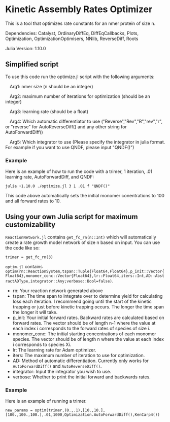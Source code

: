 # Kinetic Assembly Rates Optimizer

This is a tool that optimizes rate constants for an nmer protein of size n.

Dependencies: Catalyst, OrdinaryDiffEq, DiffEqCallbacks, Plots, Optimization, OptimizationOptimisers, NNlib, ReverseDiff, Roots

Julia Version: 1.10.0

## Simplified script
To use this code run the optimize.jl script with the following arguments:
  
  &ensp;&ensp;Arg1: nmer size (n should be an integer)
  
  &ensp;&ensp;Arg2: maximum number of iterations for optimization (should be an integer)
  
  &ensp;&ensp;Arg3: learning rate (should be a float)
  
  &ensp;&ensp;Arg4: Which automatic differentiator to use ("Reverse","Rev","R","rev","r", or "reverse" for AutoReverseDiff() and any other string for AutoForwardDiff()
  
  &ensp;&ensp;Arg5: Which integrator to use (Please specify the integrator in julia format. For example if you want to use QNDF, please input "QNDF()")
### Example
Here is an example of how to run the code with a trimer, 1 iteration, .01 learning rate, AutoForwardDiff, and QNDF:
```
julia +1.10.0 ./optimize.jl 3 1 .01 f "QNDF()"
```
This code above automatically sets the initial monomer conentrations to 100 and all forward rates to 10.

## Using your own Julia script for maximum customizability
`ReactionNetwork.jl` contains `get_fc_rn(n::Int)` which will automatically create a rate growth model network of size n based on input.
You can use the code like so:
```
trimer = get_fc_rn(3)
```
`optim.jl` contains `optim(rn::ReactionSystem,tspan::Tuple{Float64,Float64},p_init::Vector{Float64},monomer_conc::Vector{Float64},lr::Float64,iters::Int,AD::AbstractADType,integrator::Any;verbose::Bool=false)`.
- rn: Your reaction network generated above
- tspan: The time span to integrate over to determine yield for calculating loss each iteration. I recommend going until the start of the kinetic trapping or just before kinetic trapping occurs. The longer the time span the longer it will take.
- p_init: Your initial forward rates. Backward rates are calculated based on forward rates. The vector should be of length n-1 where the value at each index i corresponds to the forward rates of species of size i.
- monomer_conc: The initial starting concentrations of each monomer species. The vector should be of length n where the value at each index i corresponds to species Xi.
- lr: The learning rate for Adam optimizer.
- iters: The maximum number of iteration to use for optimization.
- AD: Method of automatic differentiation. Currently only works for `AutoForwardDiff()` and `AutoReverseDiff()`.
- integrator: Input the integrator you wish to use.
- verbose: Whether to print the initial forward and backwards rates.
### Example
Here is an example of running a trimer.
```
new_params = optim(trimer,(0.,.1),[10.,10.],[100.,100.,100.],.01,1000,Optimization.AutoForwardDiff(),KenCarp4())
```
